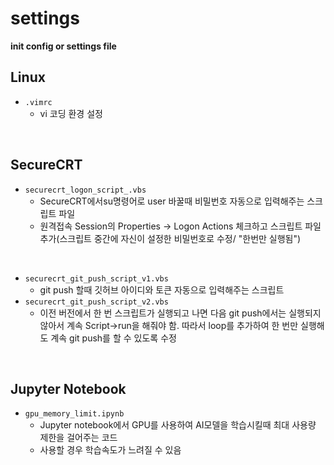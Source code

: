 # settings
**init config or settings file**

## Linux  
- ```.vimrc```  
	- vi 코딩 환경 설정  
<br>   

## SecureCRT  
- ```securecrt_logon_script_.vbs```    
	- SecureCRT에서su명령어로 user 바꿀때 비밀번호 자동으로 입력해주는 스크립트 파일  
	- 원격접속 Session의 Properties -> Logon Actions 체크하고 스크립트 파일 추가(스크립트 중간에 자신이 설정한 비밀번호로 수정/ "한번만 실행됨")   
<br>    

- ```securecrt_git_push_script_v1.vbs```   
	- git push 할때 깃허브 아이디와 토큰 자동으로 입력해주는 스크립트     
- ```securecrt_git_push_script_v2.vbs```     
	- 이전 버전에서 한 번 스크립트가 실행되고 나면 다음 git push에서는 실행되지 않아서 계속 Script->run을 해줘야 함. 따라서 loop를 추가하여 한 번만 실행해도 계속 git push를 할 수 있도록 수정    
<br>   

## Jupyter Notebook
- ```gpu_memory_limit.ipynb``` 
	- Jupyter notebook에서 GPU를 사용하여 AI모델을 학습시킬때 최대 사용량 제한을 걸어주는 코드
	- 사용할 경우 학습속도가 느려질 수 있음      
